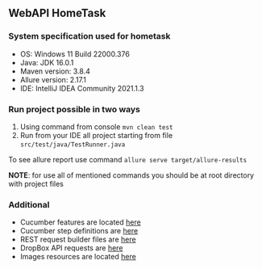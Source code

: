 ## WebAPI HomeTask
### System specification used for hometask
* OS: Windows 11 Build 22000.376
* Java: JDK 16.0.1
* Maven version: 3.8.4
* Allure version: 2.17.1
* IDE: IntelliJ IDEA Community 2021.1.3

### Run project possible in two ways
1. Using command from console `mvn clean test` 
2. Run from your IDE all project starting from file `src/test/java/TestRunner.java`

To see allure report use command `allure serve target/allure-results`

**NOTE**: for use all of mentioned commands you should be at root directory with project files

### Additional
* Cucumber features are located [here](src/test/resources/features)
* Cucumber step definitions are [here](src/test/java/stepdefs)
* REST request builder files are [here](src/main/java/rest)
* DropBox API requests are [here](src/main/java/api)
* Images resources are located [here](src/test/resources/data_analytics_imgs)